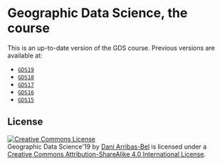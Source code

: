 # Geographic Data Science, the course

This is an up-to-date version of the GDS course. Previous versions are available at:

- [`GDS19`](https://github.com/darribas/gds19)
- [`GDS18`](https://github.com/darribas/gds18)
- [`GDS17`](https://github.com/darribas/gds17)
- [`GDS16`](https://github.com/darribas/gds16)
- [`GDS15`](https://github.com/darribas/gds15)

## License

<a rel="license" href="http://creativecommons.org/licenses/by-sa/4.0/"><img alt="Creative Commons License" style="border-width:0" src="https://i.creativecommons.org/l/by-sa/4.0/88x31.png" /></a><br /><span xmlns:dct="http://purl.org/dc/terms/" property="dct:title">Geographic Data Science'19</span> by <a xmlns:cc="http://creativecommons.org/ns#" href="http://darribas.org" property="cc:attributionName" rel="cc:attributionURL">Dani Arribas-Bel</a> is licensed under a <a rel="license" href="http://creativecommons.org/licenses/by-sa/4.0/">Creative Commons Attribution-ShareAlike 4.0 International License</a>.
